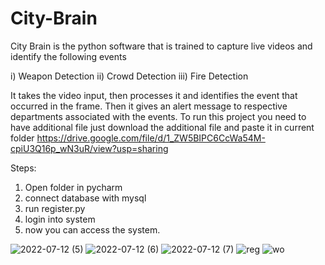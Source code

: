 # City-Brain
City Brain is the python software that is trained to capture live videos and identify the following events 

i) Weapon Detection 
ii) Crowd Detection 
iii) Fire Detection

It takes the video input, then processes it and identifies the event that occurred in the frame. Then it gives an alert message to respective departments associated with the events.
To run this project you need to have additional file just download the additional file and 
paste it in current folder 
https://drive.google.com/file/d/1_ZW5BIPC6CcWa54M-cpiU3Q16p_wN3uR/view?usp=sharing

Steps:
1) Open folder in pycharm
2) connect database with mysql
3) run register.py
4) login into system
5) now you can access the system.

![2022-07-12 (5)](https://user-images.githubusercontent.com/63675385/178550707-257d4491-d19d-4f1f-9202-384d498ecbb5.png)
![2022-07-12 (6)](https://user-images.githubusercontent.com/63675385/178550722-3ee892ab-1d8f-4b6b-b1d8-12593881f99d.png)
![2022-07-12 (7)](https://user-images.githubusercontent.com/63675385/178550728-c3365405-0440-4f1e-a729-89dbada9e250.png)
![reg](https://user-images.githubusercontent.com/63675385/178550732-0f37709d-5578-420e-bb02-028222491679.png)
![wo](https://user-images.githubusercontent.com/63675385/178550734-353dd5a6-f5d0-4497-90f1-61b69ad850cc.png)
